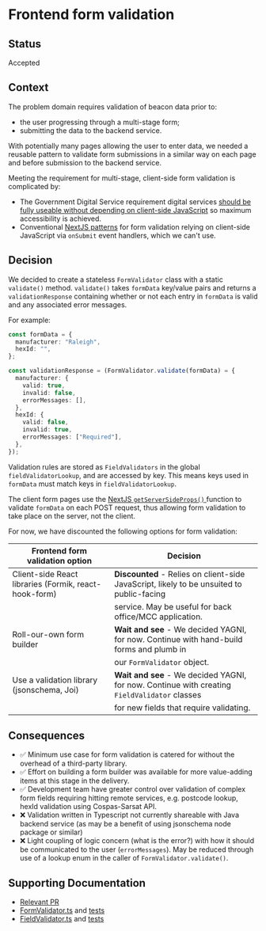 # Frontend form validation

## Status

Accepted

## Context

The problem domain requires validation of beacon data prior to:

- the user progressing through a multi-stage form;
- submitting the data to the backend service.

With potentially many pages allowing the user to enter data, we needed a reusable pattern to validate form submissions in a similar way on each page and before submission to the backend service.

Meeting the requirement for multi-stage, client-side form validation is complicated by:

- The Government Digital Service requirement digital services [should be fully useable without depending on client-side JavaScript](https://www.gov.uk/service-manual/technology/using-progressive-enhancement) so maximum accessibility is achieved.
- Conventional [NextJS patterns](https://nextjs.org/blog/forms) for form validation relying on client-side JavaScript via `onSubmit` event handlers, which we can't use.

## Decision

We decided to create a stateless `FormValidator` class with a static `validate()` method. `validate()` takes `formData` key/value pairs and returns a `validationResponse` containing whether or not each entry in `formData` is valid and any associated error messages.

For example:

```typescript
const formData = {
  manufacturer: "Raleigh",
  hexId: "",
};

const validationResponse = (FormValidator.validate(formData) = {
  manufacturer: {
    valid: true,
    invalid: false,
    errorMessages: [],
  },
  hexId: {
    valid: false,
    invalid: true,
    errorMessages: ["Required"],
  },
});
```

Validation rules are stored as `FieldValidators` in the global `fieldValidatorLookup`, and are accessed by key. This means keys used in `formData` must match keys in `fieldValidatorLookup`.

The client form pages use the [NextJS `getServerSideProps()` ](https://nextjs.org/docs/basic-features/data-fetching) function to validate `formData` on each POST request, thus allowing form validation to take place on the server, not the client.

For now, we have discounted the following options for form validation:

| Frontend form validation option                       | Decision                                                                                      |
| ----------------------------------------------------- | --------------------------------------------------------------------------------------------- |
| Client-side React libraries (Formik, react-hook-form) | **Discounted** - Relies on client-side JavaScript, likely to be unsuited to public-facing     |
|                                                       | service. May be useful for back office/MCC application.                                       |
| Roll-our-own form builder                             | **Wait and see** - We decided YAGNI, for now. Continue with hand-build forms and plumb in     |
|                                                       | our `FormValidator` object.                                                                   |
| Use a validation library (jsonschema, Joi)            | **Wait and see** - We decided YAGNI, for now. Continue with creating `FieldValidator` classes |
|                                                       | for new fields that require validating.                                                       |

## Consequences

- ✅ Minimum use case for form validation is catered for without the overhead of a third-party library.
- ✅ Effort on building a form builder was available for more value-adding items at this stage in the delivery.
- ✅ Development team have greater control over validation of complex form fields requiring hitting remote services, e.g. postcode lookup, hexId validation using Cospas-Sarsat API.
- ❌ Validation written in Typescript not currently shareable with Java backend service (as may be a benefit of using jsonschema node package or similar)
- ❌ Light coupling of logic concern (what is the error?) with how it should be communicated to the user (`errorMessages`). May be reduced through use of a lookup enum in the caller of `FormValidator.validate()`.

## Supporting Documentation

- [Relevant PR](https://github.com/madetech/mca-beacons-webapp/pull/93)
- [FormValidator.ts](https://github.com/madetech/mca-beacons-webapp/blob/main/src/lib/formValidator.ts) and [tests](https://github.com/madetech/mca-beacons-webapp/blob/main/test/lib/formValidator.test.ts)
- [FieldValidator.ts](https://github.com/madetech/mca-beacons-webapp/blob/main/src/lib/fieldValidators.ts) and [tests](https://github.com/madetech/mca-beacons-webapp/blob/main/test/lib/fieldValidators.test.ts)
